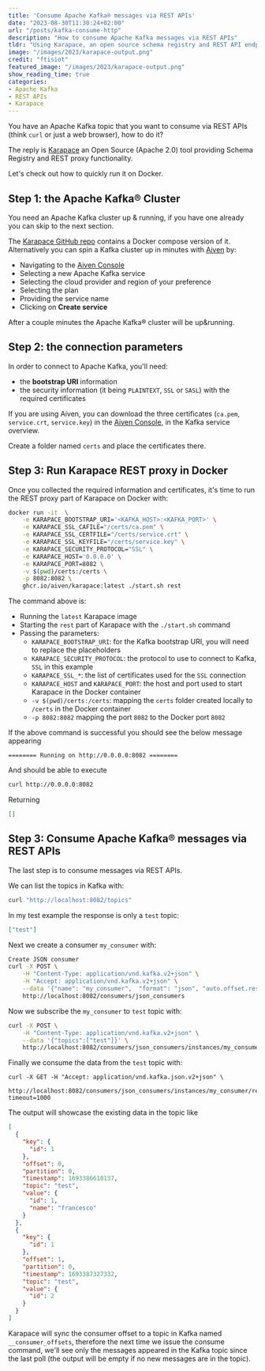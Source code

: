 ```yaml
---
title: 'Consume Apache Kafka® messages via REST APIs'
date: "2023-08-30T11:30:24+02:00"
url: "/posts/kafka-consume-http"
description: "How to consume Apache Kafka messages via REST APIs"
tldr: "Using Karapace, an open source schema registry and REST API endpoint"
image: "/images/2023/karapace-output.png"
credit: "ftisiot"
featured_image: "/images/2023/karapace-output.png"
show_reading_time: true
categories:
- Apache Kafka
- REST APIs
- Karapace
---
```


You have an Apache Kafka topic that you want to consume via REST APIs (think `curl` or just a web browser), how to do it?

The reply is [Karapace](https://www.karapace.io/) an Open Source (Apache 2.0) tool providing Schema Registry and REST proxy functionality. 

Let's check out how to quickly run it on Docker.

## Step 1: the Apache Kafka® Cluster

You need an Apache Kafka cluster up & running, if you have one already you can skip to the next section. 

The [Karapace GitHub repo](https://github.com/Aiven-Open/karapace/) contains a Docker compose version of it. Alternatively you can spin a Kafka cluster up in minutes with [Aiven](https://aiven.io/) by:

* Navigating to the [Aiven Console](https://go.aiven.io/francesco-signup)
* Selecting a new Apache Kafka service
* Selecting the cloud provider and region of your preference
* Selecting the plan
* Providing the service name
* Clicking on **Create service**

After a couple minutes the Apache Kafka® cluster will be up&running. 

## Step 2: the connection parameters

In order to connect to Apache Kafka, you'll need:

* the **bootstrap URI** information
* the security information (it being `PLAINTEXT`, `SSL` or `SASL`) with the required certificates

If you are using Aiven, you can download the three certificates (`ca.pem`, `service.crt`, `service.key`) in the [Aiven Console](https://console.aiven.io/), in the Kafka service overview.

Create a folder named `certs` and place the certificates there.

## Step 3: Run Karapace REST proxy in Docker

Once you collected the required information and certificates, it's time to run the REST proxy part of Karapace on Docker with:

```bash
docker run -it  \
    -e KARAPACE_BOOTSTRAP_URI='<KAFKA_HOST>:<KAFKA_PORT>' \
    -e KARAPACE_SSL_CAFILE="/certs/ca.pem" \
    -e KARAPACE_SSL_CERTFILE="/certs/service.crt" \
    -e KARAPACE_SSL_KEYFILE="/certs/service.key" \
    -e KARAPACE_SECURITY_PROTOCOL="SSL" \
    -e KARAPACE_HOST='0.0.0.0' \
    -e KARAPACE_PORT=8082 \
    -v $(pwd)/certs:/certs \
    -p 8082:8082 \
    ghcr.io/aiven/karapace:latest ./start.sh rest
```

The command above is:
* Running the `latest` Karapace image
* Starting the `rest` part of Karapace with the `./start.sh` command
* Passing the parameters:
    * `KARAPACE_BOOTSTRAP_URI`: for the Kafka bootstrap URI, you will need to replace the placeholders
    * `KARAPACE_SECURITY_PROTOCOL`: the protocol to use to connect to Kafka, `SSL` in this example
    * `KARAPACE_SSL_*`: the list of certificates used for the `SSL` connection
    * `KARAPACE_HOST` and `KARAPACE_PORT`: the host and port used to start Karapace in the Docker container
    * `-v $(pwd)/certs:/certs`: mapping the `certs` folder created locally to `/certs` in the Docker container
    * `-p 8082:8082` mapping the port `8082` to the Docker port `8082`

If the above command is successful you should see the below message appearing

```
======== Running on http://0.0.0.0:8082 ========
```

And should be able to execute

```bash
curl http://0.0.0.0:8082 
```

Returning

```json
[]
```

## Step 3: Consume Apache Kafka® messages via REST APIs

The last step is to consume messages via REST APIs. 

We can list the topics in Kafka with:

```bash
curl "http://localhost:8082/topics"
```

In my test example the response is only a `test` topic:

```json
["test"]
```

Next we create a consumer `my_consumer` with:

```bash
Create JSON consumer
curl -X POST \
    -H "Content-Type: application/vnd.kafka.v2+json" \
    -H "Accept: application/vnd.kafka.v2+json" \
    --data '{"name": "my_consumer",  "format": "json", "auto.offset.reset": "earliest"}' \
    http://localhost:8082/consumers/json_consumers
```

Now we subscribe the `my_consumer` to `test` topic with:

```bash
curl -X POST \
    -H "Content-Type: application/vnd.kafka.v2+json" \
    --data '{"topics":["test"]}' \
    http://localhost:8082/consumers/json_consumers/instances/my_consumer/subscription
```

Finally we consume the data from the `test` topic with:

```
curl -X GET -H "Accept: application/vnd.kafka.json.v2+json" \
  http://localhost:8082/consumers/json_consumers/instances/my_consumer/records?timeout=1000
```

The output will showcase the existing data in the topic like

```json
[
  {
    "key": {
      "id": 1
    },
    "offset": 0,
    "partition": 0,
    "timestamp": 1693386610137,
    "topic": "test",
    "value": {
      "id": 1,
      "name": "francesco"
    }
  },
  {
    "key": {
      "id": 1
    },
    "offset": 1,
    "partition": 0,
    "timestamp": 1693387327332,
    "topic": "test",
    "value": {
      "id": 2
    }
  }
]
```

Karapace will sync the consumer offset to a topic in Kafka named `__consumer_offsets`, therefore the next time we issue the consume command, we'll see only the messages appeared in the Kafka topic since the last poll (the output will be empty if no new messages are in the topic).
